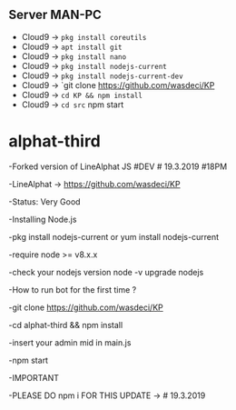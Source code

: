 Server MAN-PC
--------------
- Cloud9 -> `pkg install coreutils`
- Cloud9 -> `apt install git`
- Cloud9 -> `pkg install nano`
- Cloud9 -> `pkg install nodejs-current`
- Cloud9 -> `pkg install nodejs-current-dev`
- Cloud9 -> `git clone https://github.com/wasdeci/KP 
- Cloud9 -> `cd KP && npm install`
- Cloud9 -> `cd src` npm start

# alphat-third
-Forked version of LineAlphat JS #DEV # 19.3.2019 #18PM 

-LineAlphat -> https://github.com/wasdeci/KP

-Status: Very Good

-Installing Node.js

-pkg install nodejs-current or yum install nodejs-current

-require node >= v8.x.x

-check your nodejs version node -v upgrade nodejs

-How to run bot for the first time ?

-git clone https://github.com/wasdeci/KP

-cd alphat-third && npm install

-insert your admin mid in main.js

-npm start

-IMPORTANT

-PLEASE DO npm i FOR THIS UPDATE -> # 19.3.2019
